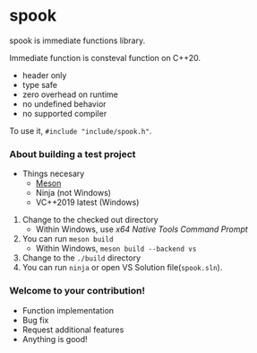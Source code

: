 # spook

spook is immediate functions library.

Immediate function is consteval function on C++20.

- header only
- type safe
- zero overhead on runtime
- no undefined behavior
- no supported compiler

To use it, `#include "include/spook.h"`.

### About building a test project

- Things necesary
  - [Meson](https://github.com/mesonbuild/meson)
  - Ninja (not Windows)
  - VC++2019 latest (Windows)

1. Change to the checked out directory
    - Within Windows, use *x64 Native Tools Command Prompt*
2. You can run `meson build`
    - Within Windows, `meson build --backend vs`
3. Change to the `./build` directory
4. You can run `ninja` or open VS Solution file(`spook.sln`).

### Welcome to your contribution!

- Function implementation
- Bug fix
- Request additional features
- Anything is good!
